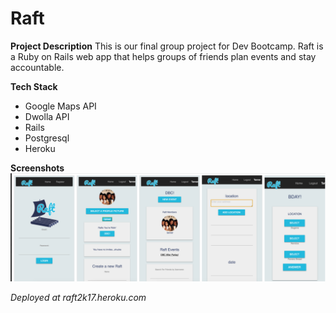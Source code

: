 # Raft
**Project Description**
This is our final group project for Dev Bootcamp. Raft is a Ruby on Rails web app that helps groups of friends plan events and stay accountable. 


**Tech Stack**
- Google Maps API
- Dwolla API
- Rails 
- Postgresql
- Heroku

**Screenshots**
![Screenshot](screenshot.png)


*Deployed at raft2k17.heroku.com*
